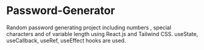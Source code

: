 # Password-Generator
Random password generating project including numbers , special characters and of variable length using React.js and Tailwind CSS. useState, useCallback, useRef, useEffect hooks are used.
